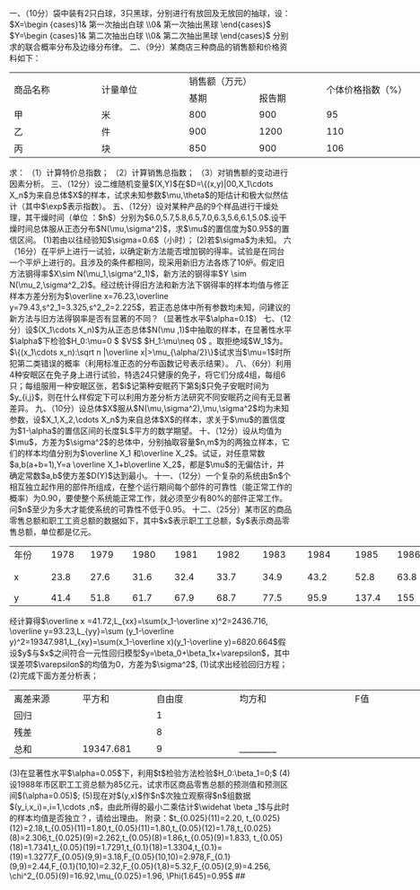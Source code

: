 一、（10分）袋中装有2只白球，3只黑球，分别进行有放回及无放回的抽球，设：
 $X=\begin {cases}1& 第一次抽出白球 \\0& 
第一次抽出黑球  \end{cases}$   $Y=\begin {cases}1& 第二次抽出白球 \\0& 
第二次抽出黑球  \end{cases}$
 分别求的联合概率分布及边缘分布律。
 二、（9分）某商店三种商品的销售额和价格资料如下：
 <table data-lake-id="DHStp" id="DHStp" margin="true" width-mode="contain" class="lake-table" style="width: 887px"><colgroup><col width="156"><col width="156"><col width="125"><col width="120"><col width="330"></colgroup><tbody><tr data-lake-id="u9f4114b8" id="u9f4114b8"><td data-lake-id="ud73b45c0" id="ud73b45c0" rowSpan="2">   
    商品名称
 </td><td data-lake-id="ue6f81426" id="ue6f81426" rowSpan="2">   
     计量单位
 </td><td data-lake-id="u38a42d94" id="u38a42d94" colSpan="2">       销售额（万元）
 </td><td data-lake-id="ud68a05a9" id="ud68a05a9" rowSpan="2">个体价格指数（%）
 </td></tr><tr data-lake-id="u56374719" id="u56374719"><td data-lake-id="uaaa6e364" id="uaaa6e364">基期
 </td><td data-lake-id="u9a932b65" id="u9a932b65">报告期
 </td></tr><tr data-lake-id="u1753b97d" id="u1753b97d"><td data-lake-id="ud8b070be" id="ud8b070be">甲
 </td><td data-lake-id="u7dd03b28" id="u7dd03b28">米
 </td><td data-lake-id="u7991507b" id="u7991507b">800
 </td><td data-lake-id="ud8f3f9f6" id="ud8f3f9f6">900
 </td><td data-lake-id="u43ffb2dc" id="u43ffb2dc">95
 </td></tr><tr data-lake-id="ue146ae35" id="ue146ae35"><td data-lake-id="u46561fbe" id="u46561fbe">乙
 </td><td data-lake-id="u75169b0b" id="u75169b0b">件
 </td><td data-lake-id="u81f3d2b1" id="u81f3d2b1">900
 </td><td data-lake-id="uaf01a120" id="uaf01a120">1200
 </td><td data-lake-id="ua3b76c26" id="ua3b76c26">110
 </td></tr><tr data-lake-id="uf2e2f270" id="uf2e2f270"><td data-lake-id="u40e6bdc4" id="u40e6bdc4">丙
 </td><td data-lake-id="u65ca2215" id="u65ca2215">块
 </td><td data-lake-id="u605f8210" id="u605f8210">850
 </td><td data-lake-id="uec36df71" id="uec36df71">900
 </td><td data-lake-id="ue180d928" id="ue180d928">106
 </td></tr></tbody></table>求：
 （1）计算特价总指数；
 （2）计算销售总指数；
 （3）对销售额的变动进行因素分析。
 三、（12分）设二维随机变量$(X,Y)$在$D=\{(x,y)|0<x<1,0<x<y<1\}$，上服从均匀分布，求$X$与$Y$的协方差及相关系数。
 四、（14分）设总体$X$概率密度为$f(x)=\frac{1}{\theta}\exp\{-\frac{x-\mu}{\theta}\},x\geq \mu,-\infty<\mu<+\infty,\theta>0,X_1\cdots X_n$为来自总体$X$的样本，试求未知参数$\mu,\theta$的矩估计和极大似然估计（其中$\exp$表示指数）。
 五、（12分）设对某种产品的9个样品进行干燥处理，其干燥时间（单位 ：$h$）分别为$6.0,5.7,5.8,6.5,7.0,6.3,5.6,6.1,5.0$.设干燥时间总体服从正态分布$N(\mu,\sigma^2)$，求$\mu$的置信度为$0.95$的置信区间。
 (1)若由以往经验知$\sigma=0.6$（小时）；
 (2)若$\sigma$为未知。
 六（16分）在平炉上进行一试验，以确定新方法能否增加钢的得率。试验是在同台一个平炉上进行的。且涉及的条件都相同，现采用新旧方法各炼了10炉。假定旧方法钢得率$X\sim N(\mu_1,\sigma^2_1)$，新方法的钢得率$Y \sim N(\mu_2,\sigma^2_2)$。经过统计得旧方法和新方法下钢得率的样本均值与修正样本方差分别为$\overline x=76.23,\overline y=79.43,s^2_1=3.325,s^2_2=2.225$，若正态总体中所有参数均未知，问建议的新方法与旧方法得钢率是否有显著的不同？（显著性水平$\alpha=0.1$）
 七、（12分）设$(X_1\cdots X_n)$为从正态总体$N(\mu ,1)$中抽取的样本，在显著性水平$\alpha$下检验$H_0:\mu=0  $  $VS$ $H_1:\mu\neq 0$ 。取拒绝域$W_1$为。$\{(x_1\cdots x_n):\sqrt n |\overline x|>\mu_{\alpha/2}\}$试求当$\mu=1$时所犯第二类错误的概率（利用标准正态的分布函数记号表示结果）。
 八、（6分）利用4种安眠区在免子身上进行试验，特选24只健康的免子，将它们分成4组，每组6只；每组服用一种安眠区张，若$i$记第种安眠药下第$j$只免子安眠时间为$y_{i,j}$，则在什么样假定下可以利用方差分析方法研究不同安眠药之间有无显著差异。
 九、（10分）设总体$X$服从$N(\mu,\sigma^2),\mu,\sigma^2$均为未知参数，设$X_1,X_2,\cdots X_n$为来自总体$X$的样本，求关于$\mu$的置信度为$1-\alpha$的置信区间的长度$L$平方的数学期望。
 十、（12分）设从均值为$\mu$，方差为$\sigma^2$的总体中，分别抽取容量$n,m$为的两独立样本，它们的样本均值分别为$\overline X_1 和\overline X_2$。试证，对任意常数$a,b(a+b=1),Y=a \overline X_1+b\overline X_2$，都是$\mu$的无偏估计，并确定常数$a,b$使方差$D(Y)$达到最小。
 十一、（12分）一个复杂的系统由$n$个相互独立起作用的部件所组成，在整个运行期间每个部件的可靠性（能正常工作的概率）为0.90，要使整个系统能正常工作，就必须至少有80%的部件正常工作。问$n$至少为多大才能使系统的可靠性不低于0.95。
 十二、（25分）某市区的商品零售总额和职工工资总额的数据如下，其中$x$表示职工工总额，$y$表示商品零售总额，单位都是亿元。
 <table data-lake-id="gjJer" id="gjJer" margin="true" width-mode="contain" class="lake-table" style="width: 845px"><colgroup><col width="66"><col width="70"><col width="75"><col width="75"><col width="75"><col width="82"><col width="80"><col width="85"><col width="75"><col width="86"><col width="76"></colgroup><tbody><tr data-lake-id="u2b8fba6b" id="u2b8fba6b"><td data-lake-id="u21a1113f" id="u21a1113f">年份
 </td><td data-lake-id="u612dce58" id="u612dce58">1978
 </td><td data-lake-id="u9a62f3eb" id="u9a62f3eb">1979
 </td><td data-lake-id="ua20bce1d" id="ua20bce1d">1980
 </td><td data-lake-id="ub9ce863c" id="ub9ce863c">1981
 </td><td data-lake-id="u4128fbdd" id="u4128fbdd">1982
 </td><td data-lake-id="u4ea203a3" id="u4ea203a3">1983
 </td><td data-lake-id="ub2847156" id="ub2847156">1984
 </td><td data-lake-id="ub9133da3" id="ub9133da3">1985
 </td><td data-lake-id="u06b1e276" id="u06b1e276">1986
 </td><td data-lake-id="u57808497" id="u57808497">1987
 </td></tr><tr data-lake-id="u399c10f4" id="u399c10f4" style="height: 49px"><td data-lake-id="u15000a90" id="u15000a90">x
 </td><td data-lake-id="u55de38e0" id="u55de38e0">23.8
 </td><td data-lake-id="uc548c019" id="uc548c019">27.6
 </td><td data-lake-id="u80c4167f" id="u80c4167f">31.6
 </td><td data-lake-id="uce99d74d" id="uce99d74d">32.4
 </td><td data-lake-id="ueb8feacf" id="ueb8feacf">33.7
 </td><td data-lake-id="u97354e93" id="u97354e93">34.9
 </td><td data-lake-id="udaabf502" id="udaabf502">43.2
 </td><td data-lake-id="ubd9cdad6" id="ubd9cdad6">52.8
 </td><td data-lake-id="u4d6da463" id="u4d6da463">63.8
 </td><td data-lake-id="ue3a98526" id="ue3a98526">73.4
 </td></tr><tr data-lake-id="ube91a55b" id="ube91a55b"><td data-lake-id="udfa8e6df" id="udfa8e6df">y
 </td><td data-lake-id="u2954c818" id="u2954c818">41.4
 </td><td data-lake-id="u948eeff5" id="u948eeff5">51.8
 </td><td data-lake-id="uf31f9fcb" id="uf31f9fcb">61.7
 </td><td data-lake-id="ua4edaa95" id="ua4edaa95">67.9
 </td><td data-lake-id="u1fc33024" id="u1fc33024">68.7
 </td><td data-lake-id="u27af6624" id="u27af6624">77.5
 </td><td data-lake-id="u5e96ba21" id="u5e96ba21">95.9
 </td><td data-lake-id="ua8ff538e" id="ua8ff538e">137.4
 </td><td data-lake-id="uab0cc1f2" id="uab0cc1f2">155
 </td><td data-lake-id="u2e01e0ba" id="u2e01e0ba">175
 </td></tr></tbody></table>经计算得$\overline x =41.72,L_{xx}=\sum(x_1-\overline x)^2=2436.716, \overline y=93.23,L_{yy}=\sum (y_1-\overline y)^2=19347.981,L_{xy}=\sum(x_1-\overline x)(y_1-\overline y)=6820.664$假设$y$与$x$之间符合一元性回归模型$y=\beta_0+\beta_1x+\varepsilon$，其中误差项$\varepsilon$的均值为0，方差为$\sigma^2$,
 (1)试求出经验回归方程；
 (2)完成下面方差分析表；
 <table data-lake-id="xaCgS" id="xaCgS" margin="true" width-mode="contain" class="lake-table" style="width: 868px"><colgroup><col width="122"><col width="132"><col width="148"><col width="206"><col width="260"></colgroup><tbody><tr data-lake-id="ufa08b489" id="ufa08b489"><td data-lake-id="uf419ea0b" id="uf419ea0b">离差来源
 </td><td data-lake-id="u2daac669" id="u2daac669">平方和
 </td><td data-lake-id="uc75bf43d" id="uc75bf43d">自由度
 </td><td data-lake-id="u7eb61608" id="u7eb61608">均方和
 </td><td data-lake-id="u172319b6" id="u172319b6">F值
 </td></tr><tr data-lake-id="ud999e2ca" id="ud999e2ca"><td data-lake-id="u05ddadfc" id="u05ddadfc">回归
 </td><td data-lake-id="u64b0eb04" id="u64b0eb04">​

 </td><td data-lake-id="u94f9b35f" id="u94f9b35f">1
 </td><td data-lake-id="ud6d639ec" id="ud6d639ec">​

 </td><td data-lake-id="ud8dfa98b" id="ud8dfa98b">​

 </td></tr><tr data-lake-id="uc377f4a5" id="uc377f4a5"><td data-lake-id="u86abf7e1" id="u86abf7e1">残差
 </td><td data-lake-id="u7539a6e6" id="u7539a6e6">​

 </td><td data-lake-id="u2e68865e" id="u2e68865e">8
 </td><td data-lake-id="uea41c2b5" id="uea41c2b5">​

 </td><td data-lake-id="u55283702" id="u55283702">​

 </td></tr><tr data-lake-id="ue6387fb5" id="ue6387fb5"><td data-lake-id="uf3299d88" id="uf3299d88">总和
 </td><td data-lake-id="ue2c22b58" id="ue2c22b58">19347.681
 </td><td data-lake-id="uf18f51f8" id="uf18f51f8">9
 </td><td data-lake-id="u6e0ed68f" id="u6e0ed68f" colSpan="2">       _________
 </td></tr></tbody></table>(3)在显著性水平$\alpha=0.05$下，利用$t$检验方法检验$H_0:\beta_1=0;$
 (4)设1988年市区职工工资总额为85亿元，试求市区商品零售总额的预测值和预测区间$(\alpha=0.05)$;
 (5)现在对$(y,x)$作$n$次独立观察得$n$组数据$(y_i,x_i)=,i=1,\cdots ,n$，由此所得的最小二乘估计$\widehat \beta _1$与此时的样本均值是否独立？，请给出理由。
 附录：$t_{0.025}(11)=2.20,  t_{0.025}(12)=2.18,t_{0.05}(11)=1.80,t_{0.05}(11)=1.80,t_{0.05}(12)=1.78,t_{0.025}(8)=2.306,t_{0.025}(9)=2.262,t_{0.05}(8)=1.86,t_{0.05}(9)=1.833, t_{0.05}(18)=1.7341,t_{0.05}(19)=1.7291,t_{0.1}(18)=1.3304,t_{0.1}=(19)=1.3277,F_{0.05}(9,9)=3.18,F_{0.05}(10,10)=2.978,F_{0.1}(9,9)=2.44,F_{0.1}(10,10)=2.32,F_{0.05}(1,8)=5.32,F_{0.05}(2,9)=4.256, \chi^2_{0.05}(9)=16.92,\mu_{0.025}=1.96, \Phi(1.645)=0.95$
 ## 

